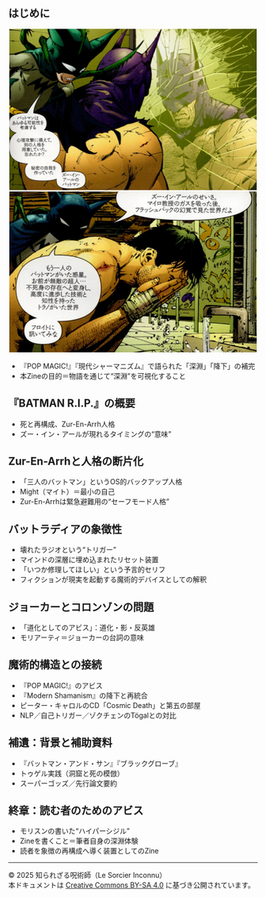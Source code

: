 ## はじめに


<div align="center">
 <img src="Bat-Mite_0001.jpg" width="500">
</div>

<div align="center">
 <img src="Bat-Mite_0002.jpg" width="500">
</div>


- 『POP MAGIC!』『現代シャーマニズム』で語られた「深淵」「降下」の補完
- 本Zineの目的＝物語を通じて“深淵”を可視化すること

## 『BATMAN R.I.P.』の概要
- 死と再構成、Zur-En-Arrh人格
- ズー・イン・アールが現れるタイミングの“意味”

## Zur-En-Arrhと人格の断片化
- 「三人のバットマン」というOS的バックアップ人格
- Might（マイト）＝最小の自己
- Zur-En-Arrhは緊急避難用の“セーフモード人格”

## バットラディアの象徴性
- 壊れたラジオという“トリガー”
- マインドの深層に埋め込まれたリセット装置
- 「いつか修理してほしい」という予言的セリフ
- フィクションが現実を起動する魔術的デバイスとしての解釈

## ジョーカーとコロンゾンの問題
- 「道化としてのアビス」：道化・影・反英雄
- モリアーティ＝ジョーカーの台詞の意味

## 魔術的構造との接続
- 『POP MAGIC!』のアビス
- 『Modern Shamanism』の降下と再統合
- ピーター・キャロルのCD「Cosmic Death」と第五の部屋
- NLP／自己トリガー／ゾクチェンのTögalとの対比

## 補遺：背景と補助資料
- 『バットマン・アンド・サン』『ブラックグローブ』
- トゥゲル実践（洞窟と死の模倣）
- スーパーゴッズ／先行論文要約

## 終章：読む者のためのアビス
- モリスンの書いた“ハイパーシジル”
- Zineを書くこと＝筆者自身の深淵体験
- 読者を象徴の再構成へ導く装置としてのZine

---

© 2025 知られざる呪術師（Le Sorcier Inconnu）  
本ドキュメントは [Creative Commons BY-SA 4.0](https://creativecommons.org/licenses/by-sa/4.0/deed.ja) に基づき公開されています。
